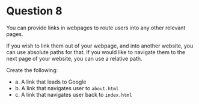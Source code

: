 # Question 8
You can provide links in webpages to route users into any other relevant pages. 

If you wish to link them out of your webpage, and into another website, you can use absolute paths for that. If you would like to navigate them to the next page of your website, you can use a relative path.

Create the following:
- a. A link that leads to Google 
- b. A link that navigates user to `about.html`
- c. A link that navigates user back to `index.html`


